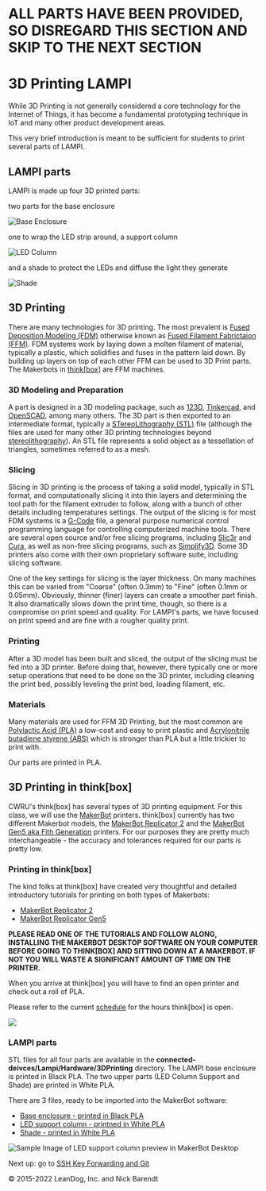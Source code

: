 # **ALL PARTS HAVE BEEN PROVIDED, SO DISREGARD THIS SECTION AND SKIP TO THE NEXT SECTION**

# 3D Printing LAMPI 

While 3D Printing is not generally considered a core technology for the Internet of Things, it has become a fundamental prototyping technique in IoT and many other product development areas.

This very brief introduction is meant to be sufficient for students to print several parts of LAMPI.

## LAMPI parts

LAMPI is made up four 3D printed parts:

two parts for the base enclosure

![Base Enclosure](Images/base_enclosure.png)

one to wrap the LED strip around, a support column

![LED Column](Images/LED_column.png)

and a shade to protect the LEDs and diffuse the light they generate

![Shade](Images/shade.png)

## 3D Printing

There are many technologies for 3D printing.  The most prevalent is [Fused Deposition Modeling (FDM)](https://en.wikipedia.org/wiki/Fused_deposition_modeling) otherwise known as [Fused Filament Fabrictaion (FFM)](https://en.wikipedia.org/wiki/Fused_filament_fabrication). FDM systems work by laying down a molten filament of material, typically a plastic, which solidifies and fuses in the pattern laid down.  By building up layers on top of each other FFM can be used to 3D Print parts.  The Makerbots in [think\[box\]](http://thinkbox.case.edu/) are FFM machines.

### 3D Modeling and Preparation

A part is designed in a 3D modeling package, such as [123D](http://www.123dapp.com/design), [Tinkercad](https://www.tinkercad.com/), and [OpenSCAD](http://www.openscad.org/), among many others.  The 3D part is then exported to an intermediate format, typically a [STereoLithography (STL)](https://en.wikipedia.org/wiki/STL_(file_format)) file (although the files are used for many other 3D printing technologies beyond [stereolithography](https://en.wikipedia.org/wiki/Stereolithography)).  An STL file represents a solid object as a tessellation of triangles, sometimes referred to as a mesh.

### Slicing

Slicing in 3D printing is the process of taking a solid model, typically in STL format, and computationally slicing it into thin layers and determining the tool path for the filament extruder to follow, along with a bunch of other details including temperatures settings.  The output of the slicing is for most FDM systems is a [G-Code](https://en.wikipedia.org/wiki/G-code) file, a general purpose numerical control programming language for controlling computerized machine tools.  There are several open source and/or free slicing programs, including [Slic3r](http://slic3r.org/) and [Cura](https://ultimaker.com/en/products/cura-software), as well as non-free slicing programs, such as [Simplify3D](https://www.simplify3d.com/).  Some 3D printers also come with their own proprietary software suite, including slicing software.

One of the key settings for slicing is the layer thickness.  On many machines this can be varied from "Coarse" (often 0.3mm) to "Fine" (often 0.1mm or 0.05mm).  Obviously, thinner (finer) layers can create a smoother part finish.  It also dramatically slows down the print time, though, so there is a compromise on print speed and quality.  For LAMPI's parts, we have focused on print speed and are fine with a rougher quality print.

### Printing

After a 3D model has been built and sliced, the output of the slicing must be fed into a 3D printer.  Before doing that, however, there typically one or more setup operations that need to be done on the 3D printer, including cleaning the print bed, possibly leveling the print bed, loading filament, etc.

### Materials

Many materials are used for FFM 3D Printing, but the most common are [Polylactic Acid (PLA)](https://en.wikipedia.org/wiki/Polylactic_acid) a low-cost and easy to print plastic and [Acrylonitrile butadiene styrene (ABS)](https://en.wikipedia.org/wiki/Acrylonitrile_butadiene_styrene) which is stronger than PLA but a little trickier to print with.

Our parts are printed in PLA.

## 3D Printing in think\[box\]

CWRU's think\[box\] has several types of 3D printing equipment.  For this class, we will use the [MakerBot](https://www.makerbot.com) printers.  think\[box\] currently has two different Makerbot models, the [MakerBot Replicator 2](http://thinkbox.case.edu/thinkbox/equipment/3dprinter/makerbotreplicator2) and the [MakerBot Gen5 aka Fith Generation](http://thinkbox.case.edu/thinkbox/equipment/3dprinter/makerbotreplicatorgen5) printers.  For our purposes they are pretty much interchangeable - the accuracy and tolerances required for our parts is pretty low. 
### Printing in think\[box\]

The kind folks at think\[box\] have created very thoughtful and detailed introductory tutorials for printing on both types of Makerbots:

* [MakerBot Replicator 2](https://docs.google.com/document/d/1bovOvGMlQyNq2EQQNcgsBCgTlX4ClBPLdSx6Z5kBMN0/view)
* [MakerBot Replicator Gen5](https://docs.google.com/document/d/1OpnSQtq4j3uOjzizgOeuGSo8i4NTcgj9UAnhQUepBNQ/edit?usp=sharing)

**PLEASE READ ONE OF THE TUTORIALS AND FOLLOW ALONG, INSTALLING THE MAKERBOT DESKTOP SOFTWARE ON YOUR COMPUTER BEFORE GOING TO THINK\[BOX\] AND SITTING DOWN AT A MAKERBOT.  IF NOT YOU WILL WASTE A SIGNIFICANT AMOUNT OF TIME ON THE PRINTER.**

When you arrive at think\[box\] you will have to find an open printer and check out a roll of PLA.

Please refer to the current [schedule](http://thinkbox.case.edu/thinkbox/access/schedule) for the hours think\[box\] is open.

![](Images/makerbot_printing_lampi_led_column.png)

### LAMPI parts

STL files for all four parts are available in the **connected-deivces/Lampi/Hardware/3DPrinting** directory.  The LAMPI base enclosure is printed in Black PLA. The two upper parts (LED Column Support and Shade) are printed in White PLA.

There are 3 files, ready to be imported into the MakerBot software:

* [Base enclosure - printed in Black PLA](../../Lampi/Hardware/3DPrinting/lampi-print-black-plate.stl)
* [LED support column - printned in White PLA](../../Lampi/Hardware/3DPrinting/lampi-print-white-led-column.stl)
* [Shade - printed in White PLA](../../Hardware/Lampi/3DPrinting/lampi-print-white-shade.stl)

![Sample Image of LED support column preview in MakerBot Desktop](Images/makerbot_led_column.png)

Next up: go to [SSH Key Forwarding and Git](../01.7_SSH_Key_Forwarding_and_Git/README.md)

&copy; 2015-2022 LeanDog, Inc. and Nick Barendt
